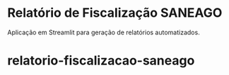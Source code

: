 # Relatório de Fiscalização SANEAGO

Aplicação em Streamlit para geração de relatórios automatizados.
# relatorio-fiscalizacao-saneago
